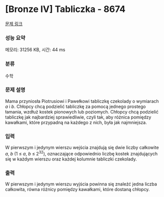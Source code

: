 # [Bronze IV] Tabliczka - 8674 

[문제 링크](https://www.acmicpc.net/problem/8674) 

### 성능 요약

메모리: 31256 KB, 시간: 44 ms

### 분류

수학

### 문제 설명

<p>Mama przyniosła Piotrusiowi i Pawełkowi tabliczkę czekolady o wymiarach <em>a</em> i <em>b</em>. Chłopcy chcą podzielić tabliczkę za pomocą jednego prostego łamania, wzdłuż kostek pionowych lub poziomych. Chłopcy chcą podzielić tabliczkę jak najbardziej sprawiedliwie, czyli tak, aby różnica pomiędzy kawałkami, które przypadną na każdego z nich, była jak najmniejsza.</p>

### 입력 

 <p>W pierwszym i jedynym wierszu wejścia znajdują się dwie liczby całkowite <em>a</em>, <em>b</em> (1 ≤ <em>a</em>, <em>b</em> ≤ 2<sup>32</sup>), oznaczające odpowiednio liczbę kostek znajdujących się w każdym wierszu oraz każdej kolumnie tabliczki czekolady.</p>

### 출력 

 <p>W pierwszym i jedynym wierszu wyjścia powinna się znaleźć jedna liczba całkowita, równa różnicy pomiędzy kawałkami, które dostaną chłopcy.</p>

